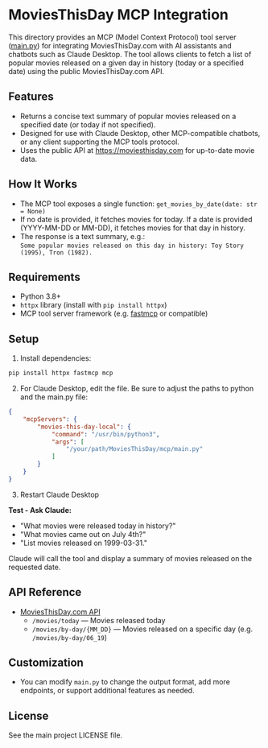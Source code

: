 # MoviesThisDay MCP Integration

This directory provides an MCP (Model Context Protocol) tool server ([main.py](./main.py)) for integrating MoviesThisDay.com with AI assistants and chatbots such as Claude Desktop. The tool allows clients to fetch a list of popular movies released on a given day in history (today or a specified date) using the public MoviesThisDay.com API.

## Features
- Returns a concise text summary of popular movies released on a specified date (or today if not specified).
- Designed for use with Claude Desktop, other MCP-compatible chatbots, or any client supporting the MCP tools protocol.
- Uses the public API at https://moviesthisday.com for up-to-date movie data.

## How It Works
- The MCP tool exposes a single function: `get_movies_by_date(date: str = None)`
- If no date is provided, it fetches movies for today. If a date is provided (YYYY-MM-DD or MM-DD), it fetches movies for that day in history.
- The response is a text summary, e.g.:  
  `Some popular movies released on this day in history: Toy Story (1995), Tron (1982).`

## Requirements
- Python 3.8+
- `httpx` library (install with `pip install httpx`)
- MCP tool server framework (e.g. [fastmcp](https://github.com/anthropics/fastmcp) or compatible)

## Setup

1. Install dependencies:
```sh
pip install httpx fastmcp mcp
```
2. For Claude Desktop, edit the file. Be sure to adjust the paths to python and the main.py file:
```json
{
    "mcpServers": {
        "movies-this-day-local": {
            "command": "/usr/bin/python3",
            "args": [
                "/your/path/MoviesThisDay/mcp/main.py"
            ]
        }
    }
}
```
3. Restart Claude Desktop

**Test - Ask Claude:**
   - "What movies were released today in history?"
   - "What movies came out on July 4th?"
   - "List movies released on 1999-03-31."

Claude will call the tool and display a summary of movies released on the requested date.

## API Reference
- [MoviesThisDay.com API](https://moviesthisday.com)
  - `/movies/today` — Movies released today
  - `/movies/by-day/{MM_DD}` — Movies released on a specific day (e.g. `/movies/by-day/06_19`)

## Customization
- You can modify `main.py` to change the output format, add more endpoints, or support additional features as needed.

## License
See the main project LICENSE file.
